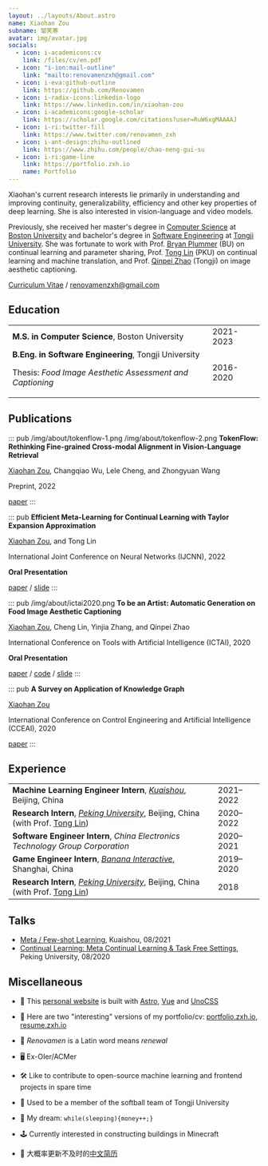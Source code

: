 ```yaml
---
layout: ../layouts/About.astro
name: Xiaohan Zou
subname: 邹笑寒
avatar: img/avatar.jpg
socials:
  - icon: i-academicons:cv
    link: /files/cv/en.pdf
  - icon: "i-ion:mail-outline"
    link: "mailto:renovamenzxh@gmail.com"
  - icon: i-eva:github-outline
    link: https://github.com/Renovamen
  - icon: i-radix-icons:linkedin-logo
    link: https://www.linkedin.com/in/xiaohan-zou
  - icon: i-academicons:google-scholar
    link: https://scholar.google.com/citations?user=RuW6xgMAAAAJ
  - icon: i-ri:twitter-fill
    link: https://www.twitter.com/renovamen_zxh
  - icon: i-ant-design:zhihu-outlined
    link: https://www.zhihu.com/people/chao-neng-gui-su
  - icon: i-ri:game-line
    link: https://portfolio.zxh.io
    name: Portfolio
---
```


Xiaohan's current research interests lie primarily in understanding and improving continuity, generalizability, efficiency and other key properties of deep learning. She is also interested in vision-language and video models.

Previously, she received her master's degree in [Computer Science](https://www.bu.edu/cs/) at [Boston University](https://www.bu.edu/) and bachelor's degree in [Software Engineering](http://sse.tongji.edu.cn/) at [Tongji University](https://www.tongji.edu.cn/). She was fortunate to work with Prof. [Bryan Plummer](https://bryanplummer.com/) (BU) on continual learning and parameter sharing, Prof. [Tong Lin](http://www.cis.pku.edu.cn/jzyg/szdw/lt.htm) (PKU) on continual learning and machine translation, and Prof. [Qinpei Zhao](https://dblp.org/pid/22/6705.html) (Tongji) on image aesthetic captioning.

[Curriculum Vitae](/files/cv/en.pdf) / renovamenzxh@gmail.com


## Education

|                                                                                                                       |           |
| --------------------------------------------------------------------------------------------------------------------- | --------- |
| **M.S. in Computer Science**, Boston University                                                                       | 2021-2023 |
| **B.Eng. in Software Engineering**, Tongji University <p>Thesis: _Food Image Aesthetic Assessment and Captioning_</p> | 2016-2020 |


## Publications

::: pub /img/about/tokenflow-1.png /img/about/tokenflow-2.png
**TokenFlow: Rethinking Fine-grained Cross-modal Alignment in Vision-Language Retrieval**

<u>Xiaohan Zou</u>, Changqiao Wu, Lele Cheng, and Zhongyuan Wang

Preprint, 2022

[paper](http://arxiv.org/abs/2209.13822)
:::

::: pub
**Efficient Meta-Learning for Continual Learning with Taylor Expansion Approximation**

<u>Xiaohan Zou</u>, and Tong Lin

International Joint Conference on Neural Networks (IJCNN), 2022

**Oral Presentation**

[paper](https://arxiv.org/abs/2210.00713) / [slide](/files/papers/ijcnn2022/slide.pdf)
:::

::: pub /img/about/ictai2020.png
**To be an Artist: Automatic Generation on Food Image Aesthetic Captioning**

<u>Xiaohan Zou</u>, Cheng Lin, Yinjia Zhang, and Qinpei Zhao

International Conference on Tools with Artificial Intelligence (ICTAI), 2020

**Oral Presentation**

[paper](https://ieeexplore.ieee.org/document/9288208) / [code](https://github.com/Renovamen/Food-IAC) / [slide](/files/papers/ictai2020/slide.pdf)
:::

::: pub
**A Survey on Application of Knowledge Graph**

<u>Xiaohan Zou</u>

International Conference on Control Engineering and Artificial Intelligence (CCEAI), 2020

[paper](https://iopscience.iop.org/article/10.1088/1742-6596/1487/1/012016/pdf)
:::


## Experience

|                                                                                                                                                             |           |
| ----------------------------------------------------------------------------------------------------------------------------------------------------------- | --------- |
| **Machine Learning Engineer Intern**, _[Kuaishou](https://www.kuaishou.com/en)_, Beijing, China                                                             | 2021–2022 |
| **Research Intern**, _[Peking University](https://english.pku.edu.cn/)_, Beijing, China (with Prof. [Tong Lin](http://www.cis.pku.edu.cn/jzyg/szdw/lt.htm)) | 2020–2022 |
| **Software Engineer Intern**, _China Electronics Technology Group Corporation_                                                                              | 2020–2021 |
| **Game Engineer Intern**, _[Banana Interactive](https://banana.games/)_, Shanghai, China                                                                    | 2019–2020 |
| **Research Intern**, _[Peking University](https://english.pku.edu.cn/)_, Beijing, China (with Prof. [Tong Lin](http://www.cis.pku.edu.cn/jzyg/szdw/lt.htm)) | 2018      |


## Talks

- [Meta / Few-shot Learning](/files/talks/2021-08-meta-learning.pdf), Kuaishou, 08/2021
- [Continual Learning: Meta Continual Learning & Task Free Settings](/files/talks/2020-08-continual-learning.pdf), Peking University, 08/2020


## Miscellaneous

- 🚀 This [personal website](https://github.com/Renovamen/renovamen.github.io) is built with [Astro](https://astro.build/), [Vue](https://vuejs.org/) and [UnoCSS](https://github.com/antfu/unocss)

- 🧐 Here are two "interesting" versions of my portfolio/cv: [portfolio.zxh.io](https://portfolio.zxh.io/), [resume.zxh.io](https://resume.zxh.io/)

- 🎃 _Renovamen_ is a Latin word means _renewal_

- 🖥 Ex-OIer/ACMer

- 🛠 Like to contribute to open-source machine learning and frontend projects in spare time

- 🥎 Used to be a member of the softball team of Tongji University

- 🌭 My dream: `while(sleeping){money++;}`

- 🕹️ Currently interested in constructing buildings in Minecraft

- 📜 大概率更新不及时的[中文简历](/files/cv/cn.pdf)
